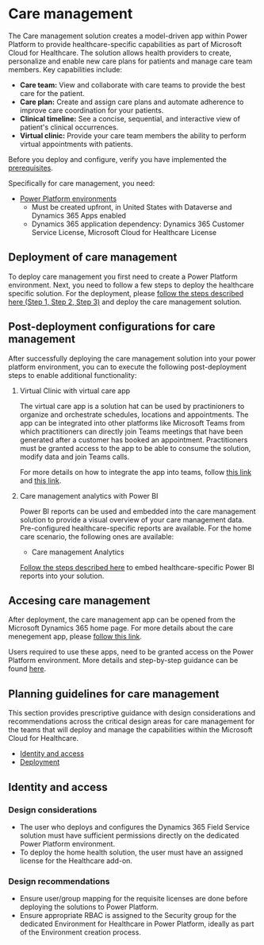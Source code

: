 # Care management

The Care management solution creates a model-driven app within Power Platform to provide healthcare-specific capabilities as part of Microsoft Cloud for Healthcare.
The solution allows health providers to create, personalize and enable new care plans for patients and manage care team members. Key capabilities include:

* **Care team:** View and collaborate with care teams to provide the best care for the patient.
* **Care plan:** Create and assign care plans and automate adherence to improve care coordination for your patients.
* **Clinical timeline:** See a concise, sequential, and interactive view of patient's clinical occurrences.
* **Virtual clinic:** Provide your care team members the ability to perform virtual appointments with patients.

Before you deploy and configure, verify you have implemented the [prerequisites](../../prereqs.md).

Specifically for care management, you need:

* [Power Platform environments](../powerPlatform/)
  * Must be created upfront, in United States with Dataverse and Dynamics 365 Apps enabled
  * Dynamics 365 application dependency: Dynamics 365 Customer Service License, Microsoft Cloud for Healthcare License

## Deployment of care management

To deploy care management you first need to create a Power Platform environment. Next, you need to follow a few steps to deploy the healthcare specific solution.
For the deployment, please [follow the steps described here (Step 1, Step 2, Step 3)](https://docs.microsoft.com/en-us/dynamics365/industry/healthcare/deploy#step-1-prepare-environment) and deploy the care management solution.

## Post-deployment configurations for care management

After successfully deploying the care management solution into your power platform environment, you can to execute the following post-deployment steps to enable additional functionality:

1. Virtual Clinic with virtual care app

   The virtual care app is a solution hat can be used by practinioners to organize and orchestrate schedules, locations and appointments. The app can be integrated into other platforms like Microsoft Teams from which practitioners can directly join Teams meetings that have been generated after a customer has booked an appointment. Practitioners must be granted access to the app to be able to consume the solution, modify data and join Teams calls.

   For more details on how to integrate the app into teams, follow [this link](https://docs.microsoft.com/en-us/dynamics365/industry/healthcare/configure-virtual-care) and [this link](https://docs.microsoft.com/en-us/powerapps/teams/embed-model-driven-teams-tab).

2. Care management analytics with Power BI

   Power BI reports can be used and embedded into the care management solution to provide a visual overview of your care management data. Pre-configured healthcare-specific reports are available. For the home care scenario, the following ones are available:

   * Care management Analytics

   [Follow the steps described here](https://docs.microsoft.com/en-us/dynamics365/industry/healthcare/configure-powerbi-reports#embed-the-power-bi-report-in-home-health-or-care-management) to embed healthcare-specific Power BI reports into your solution.

## Accesing care management

After deployment, the care management app can be opened from the Microsoft Dynamics 365 home page. For more details about the care menegement app, please [follow this link](https://docs.microsoft.com/en-us/dynamics365/industry/healthcare/use-care-management#administration).

Users required to use these apps, need to be granted access on the Power Platform environment. More details and step-by-step guidance can be found [here](https://docs.microsoft.com/en-us/dynamics365/industry/healthcare/deploy#step-3-add-users-and-assign-security-role).

## Planning guidelines for care management

This section provides prescriptive guidance with design considerations and recommendations across the critical design areas for care management for the teams that will deploy and manage the capabilities within the Microsoft Cloud for Healthcare.

* [Identity and access](#identity-and-access)
* [Deployment](#deployment)

## Identity and access

### Design considerations

* The user who deploys and configures the Dynamics 365 Field Service solution must have sufficient permissions directly on the dedicated Power Platform environment.
* To deploy the home health solution, the user must have an assigned license for the Healthcare add-on.

### Design recommendations

* Ensure user/group mapping for the requisite licenses are done before deploying the solutions to Power Platform.
* Ensure appropriate RBAC is assigned to the Security group for the dedicated Environment for Healthcare in Power Platform, ideally as part of the Environment creation process.